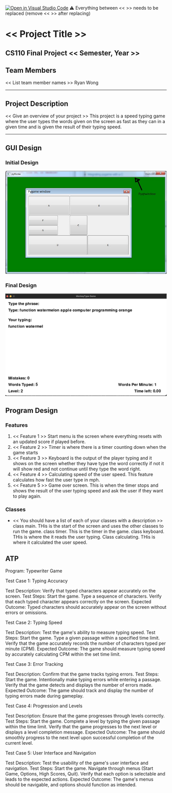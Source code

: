 [![Open in Visual Studio Code](https://classroom.github.com/assets/open-in-vscode-718a45dd9cf7e7f842a935f5ebbe5719a5e09af4491e668f4dbf3b35d5cca122.svg)](https://classroom.github.com/online_ide?assignment_repo_id=12803355&assignment_repo_type=AssignmentRepo)
:warning: Everything between << >> needs to be replaced (remove << >> after replacing)

# << Project Title >>
## CS110 Final Project  << Semester, Year >>

## Team Members

<< List team member names >>
Ryan Wong

***

## Project Description

<< Give an overview of your project >>
This project is a speed typing game where the user types the words given on the screen as fast as they can in a given time and is given the result of their typing speed.
***    

## GUI Design

### Initial Design

![initial gui](assets/gui.jpg)

### Final Design

![final gui](assets/finalgui.jpg)

## Program Design

### Features

1. << Feature 1 >> Start menu is the screen where everything resets with an updated score if played before.
2. << Feature 2 >> Timer is where there is a timer counting down when the game starts
3. << Feature 3 >> Keyboard is the output of the player typing and it shows on the screen whether they have type the word correctly if not it will show red and not continue until they type the word right.
4. << Feature 4 >> Calculating speed of the user speed. This feature calculates how fast the user type in mph.
5. << Feature 5 >> Game over screen. This is when the timer stops and shows the result of the user typing speed and ask the user if they want to play again.

### Classes

- << You should have a list of each of your classes with a description >>
class main. THis is the start of the screen and uses the other classes to run the game.
class timer. This is the timer in the game.
class keyboard. THis is where the it reads the user typing.
Class calculating. THis is where it calculated the user speed.

## ATP
Program: Typewriter Game

Test Case 1: Typing Accuracy

Test Description: Verify that typed characters appear accurately on the screen.
Test Steps:
Start the game.
Type a sequence of characters.
Verify that each typed character appears correctly on the screen.
Expected Outcome: Typed characters should accurately appear on the screen without errors or omissions.

Test Case 2: Typing Speed

Test Description: Test the game's ability to measure typing speed.
Test Steps:
Start the game.
Type a given passage within a specified time limit.
Verify that the game accurately records the number of characters typed per minute (CPM).
Expected Outcome: The game should measure typing speed by accurately calculating CPM within the set time limit.

Test Case 3: Error Tracking

Test Description: Confirm that the game tracks typing errors.
Test Steps:
Start the game.
Intentionally make typing errors while entering a passage.
Verify that the game detects and displays the number of errors made.
Expected Outcome: The game should track and display the number of typing errors made during gameplay.

Test Case 4: Progression and Levels

Test Description: Ensure that the game progresses through levels correctly.
Test Steps:
Start the game.
Complete a level by typing the given passage within the time limit.
Verify that the game progresses to the next level or displays a level completion message.
Expected Outcome: The game should smoothly progress to the next level upon successful completion of the current level.

Test Case 5: User Interface and Navigation

Test Description: Test the usability of the game's user interface and navigation.
Test Steps:
Start the game.
Navigate through menus (Start Game, Options, High Scores, Quit).
Verify that each option is selectable and leads to the expected actions.
Expected Outcome: The game's menus should be navigable, and options should function as intended.



